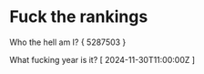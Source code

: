 # Fuck the rankings

Who the hell am I?
{ 5287503 }

What fucking year is it?
[ 2024-11-30T11:00:00Z ]
